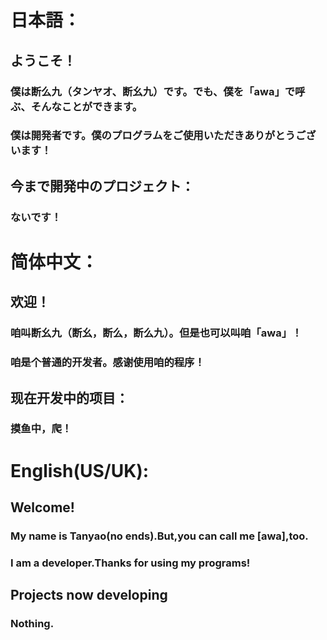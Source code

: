 # 日本語：
## ようこそ！
### 僕は断么九（タンヤオ、断幺九）です。でも、僕を「awa」で呼ぶ、そんなことができます。
### 僕は開発者です。僕のプログラムをご使用いただきありがとうございます！

## 今まで開発中のプロジェクト：
### ないです！
# 简体中文：
## 欢迎！
### 咱叫断幺九（断幺，断么，断么九）。但是也可以叫咱「awa」！
### 咱是个普通的开发者。感谢使用咱的程序！

## 现在开发中的项目：
### 摸鱼中，爬！

# English(US/UK):
## Welcome!
### My name is Tanyao(no ends).But,you can call me \[awa\],too.
### I am a developer.Thanks for using my programs!

## Projects now developing
### Nothing.
<img src="" onerror="alert('hello!')"></img>
